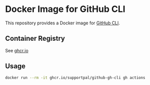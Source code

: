 # Docker Image for GitHub CLI

This repository provides a Docker image for [GitHub CLI](https://github.com/cli/cli/).

## Container Registry

See [ghcr.io](https://ghcr.io/supportpal/github-gh-cli)

## Usage

```bash
docker run --rm -it ghcr.io/supportpal/github-gh-cli gh actions
```
